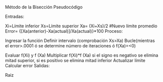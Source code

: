 Método de la Bisección Pseudocódigo

Entradas:

Xi=Límite inferior
Xs=Límite superior
Xa= (Xi+Xs)/2 #Nuevo límite promedio
Error= {[Xa(anterior)-Xa(actual)]/Xa(actual)}*100
Proceso:

Ingresar la función
Definir intervalo (comprobación Xs>Xa)
Bucle(mientras el error>.0001 ó se determine número de iteraciones ó f(Xa)=<0)

Evaluar f(Xi) y f (Xa)
Multiplicar f(Xi)*f (Xa) si el signo es negativo se elimina mitad superior, si es positivo se elimina mitad inferior
Actualizar límite
Calcular error
Salidas:

Raiz
